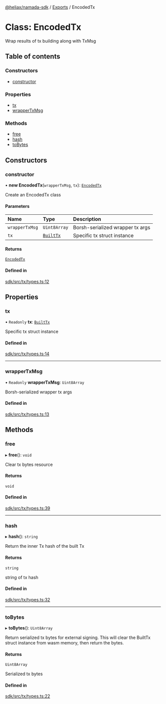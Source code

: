 [@heliax/namada-sdk](../README.md) / [Exports](../modules.md) / EncodedTx

# Class: EncodedTx

Wrap results of tx building along with TxMsg

## Table of contents

### Constructors

- [constructor](EncodedTx.md#constructor)

### Properties

- [tx](EncodedTx.md#tx)
- [wrapperTxMsg](EncodedTx.md#wrappertxmsg)

### Methods

- [free](EncodedTx.md#free)
- [hash](EncodedTx.md#hash)
- [toBytes](EncodedTx.md#tobytes)

## Constructors

### constructor

• **new EncodedTx**(`wrapperTxMsg`, `tx`): [`EncodedTx`](EncodedTx.md)

Create an EncodedTx class

#### Parameters

| Name | Type | Description |
| :------ | :------ | :------ |
| `wrapperTxMsg` | `Uint8Array` | Borsh-serialized wrapper tx args |
| `tx` | [`BuiltTx`](BuiltTx.md) | Specific tx struct instance |

#### Returns

[`EncodedTx`](EncodedTx.md)

#### Defined in

[sdk/src/tx/types.ts:12](https://github.com/anoma/namada-interface/blob/12a1c5c6/packages/sdk/src/tx/types.ts#L12)

## Properties

### tx

• `Readonly` **tx**: [`BuiltTx`](BuiltTx.md)

Specific tx struct instance

#### Defined in

[sdk/src/tx/types.ts:14](https://github.com/anoma/namada-interface/blob/12a1c5c6/packages/sdk/src/tx/types.ts#L14)

___

### wrapperTxMsg

• `Readonly` **wrapperTxMsg**: `Uint8Array`

Borsh-serialized wrapper tx args

#### Defined in

[sdk/src/tx/types.ts:13](https://github.com/anoma/namada-interface/blob/12a1c5c6/packages/sdk/src/tx/types.ts#L13)

## Methods

### free

▸ **free**(): `void`

Clear tx bytes resource

#### Returns

`void`

#### Defined in

[sdk/src/tx/types.ts:39](https://github.com/anoma/namada-interface/blob/12a1c5c6/packages/sdk/src/tx/types.ts#L39)

___

### hash

▸ **hash**(): `string`

Return the inner Tx hash of the built Tx

#### Returns

`string`

string of tx hash

#### Defined in

[sdk/src/tx/types.ts:32](https://github.com/anoma/namada-interface/blob/12a1c5c6/packages/sdk/src/tx/types.ts#L32)

___

### toBytes

▸ **toBytes**(): `Uint8Array`

Return serialized tx bytes for external signing. This will clear
the BuiltTx struct instance from wasm memory, then return the bytes.

#### Returns

`Uint8Array`

Serialized tx bytes

#### Defined in

[sdk/src/tx/types.ts:22](https://github.com/anoma/namada-interface/blob/12a1c5c6/packages/sdk/src/tx/types.ts#L22)
